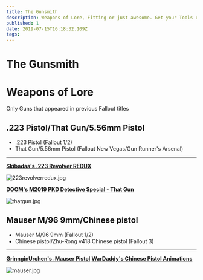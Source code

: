 ```yaml
---
title: The Gunsmith
description: Weapons of Lore, Fitting or just awesome. Get your Tools of the Trade here.
published: 1
date: 2019-07-15T16:18:32.109Z
tags: 
---
```


# The Gunsmith

# Weapons of Lore

Only Guns that appeared in previous Fallout titles

## .223 Pistol/That Gun/5.56mm Pistol
- .223 Pistol  (Fallout 1/2) 
- That Gun/5.56mm Pistol (Fallout New Vegas/Gun Runner's Arsenal)
---
[**Skibadaa's .223 Revolver REDUX**](https://www.nexusmods.com/fallout4/mods/19803)

![223revolverredux.jpg](/223revolverredux.jpg)

[**DOOM's M2019 PKD Detective Special - That Gun**](https://www.nexusmods.com/fallout4/mods/10669)

![thatgun.jpg](/thatgun.jpg)

## Mauser M/96 9mm/Chinese pistol
- Mauser M/96 9mm  (Fallout 1/2) 
- Chinese pistol/Zhu-Rong v418 Chinese pistol (Fallout 3)
---
[**GrinnginUrchen's .Mauser Pistol**](https://www.nexusmods.com/fallout4/mods/14141)
[**WarDaddy's Chinese Pistol Animations**](https://www.nexusmods.com/fallout4/mods/14141)

![mauser.jpg](/mauser.jpg)
